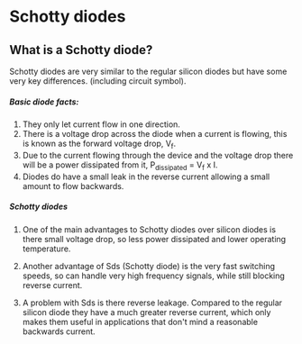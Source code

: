 # Schotty diodes

## What is a Schotty diode?

Schotty diodes are very similar to the regular silicon diodes but have some very key differences. (including circuit symbol).

##### Basic diode facts:

1. They only let current flow in one direction.
1. There is a voltage drop across the diode when a current is flowing, this is known as the forward voltage drop, V<sub>f</sub>.
1. Due to the current flowing through the device and the voltage drop there will be a power dissipated from it, P<sub>dissipated</sub> = V<sub>f</sub> x I.
1. Diodes do have a small leak in the reverse current allowing a small amount to flow backwards.

##### Schotty diodes

1. One of the main advantages to Schotty diodes over silicon diodes is there small voltage drop, so less power dissipated and lower operating temperature.

1. Another advantage of Sds (Schotty diode) is the very fast switching speeds, so can handle very high frequency signals, while still blocking reverse current.

1. A problem with Sds is there reverse leakage. Compared to the regular silicon diode they have a much greater reverse current, which only makes them useful in applications that don't mind a reasonable backwards current.
